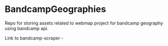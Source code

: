 # BandcampGeographies
Repo for storing assets related to webmap project for bandcamp geography using bandcamp api. 


Link to bandcamp-scraper - <href src='https://www.npmjs.com/package/bandcamp-scraper' Bandcamp Scraper>
